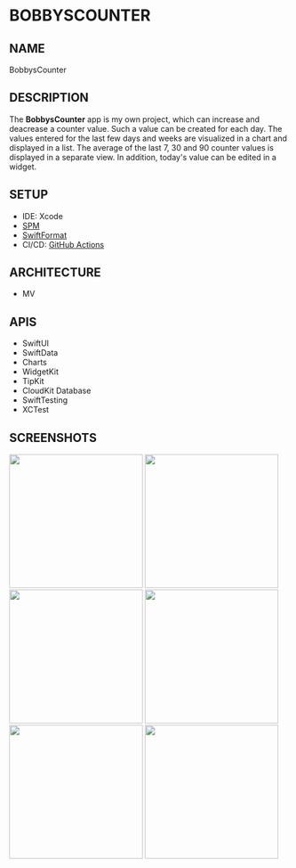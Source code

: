 # BOBBYSCOUNTER

## NAME
BobbysCounter

## DESCRIPTION
The **BobbysCounter** app is my own project, which can increase and deacrease a counter value. Such a value can be created for each day. The values entered for the last few days and weeks are visualized in a chart and displayed in a list. The average of the last 7, 30 and 90 counter values is displayed in a separate view. In addition, today's value can be edited in a widget.

## SETUP
- IDE: Xcode
- [SPM](https://github.com/swiftlang/swift-package-manager)
- [SwiftFormat](https://github.com/nicklockwood/SwiftFormat)
- CI/CD: [GitHub Actions](https://docs.github.com/en/actions)

## ARCHITECTURE
- MV

## APIS
- SwiftUI
- SwiftData
- Charts
- WidgetKit
- TipKit
- CloudKit Database
- SwiftTesting
- XCTest

## SCREENSHOTS
<img width="240" src="https://github.com/user-attachments/assets/5703bd95-49c2-4078-8187-2dccb7b65630#gh-light-mode-only">
<img width="240" src="https://github.com/user-attachments/assets/231ed1bb-bc05-4e06-aa61-8bc74fe32c02#gh-dark-mode-only">
<img width="240" src="https://github.com/user-attachments/assets/c76c11de-1f7f-42c9-ae85-81d7c4d319f1#gh-light-mode-only">
<img width="240" src="https://github.com/user-attachments/assets/49cecfc3-5e50-4552-8074-c354bb228d63#gh-dark-mode-only">
<img width="240" src="https://github.com/user-attachments/assets/de82b65b-2e1b-427c-bd8d-3bfa02ec612e#gh-light-mode-only">
<img width="240" src="https://github.com/user-attachments/assets/61a2c8af-ebfb-4af7-86f9-309e0f50945b#gh-dark-mode-only">
